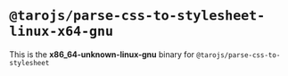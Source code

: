 # `@tarojs/parse-css-to-stylesheet-linux-x64-gnu`

This is the **x86_64-unknown-linux-gnu** binary for `@tarojs/parse-css-to-stylesheet`
